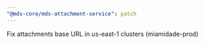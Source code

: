 ```yaml
---
"@mds-core/mds-attachment-service": patch
---
```


Fix attachments base URL in us-east-1 clusters (miamidade-prod)
